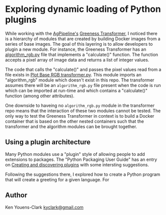# Exploring dynamic loading of Python plugins

While working with the [AgPipeline's](https://github.com/AgPipeline) [Greeness Transformer](https://github.com/AgPipeline/transformer-rgb-indices), I noticed there is a hierarchy of modules that are created by building Docker images from a series of base images.
The goal of this layering is to allow developers to plugin a new module.
For instance, the Greeness Transformer has an [algorithm_rgb.py](https://github.com/AgPipeline/transformer-rgb-indices/blob/master/algorithm_rgb.py) file that implements a "calculate()" function.
The function accepts a pixel array of image data and returns a list of integer values.

The code that calls the "calculate()" and passes the pixel values read from a file exists in [Plot Base RGB transformer.py](https://github.com/AgPipeline/plot-base-rgb/blob/master/transformer.py).
This module imports an "algorithm_rgb" module which doesn't exist in this repo.
The transformer assumes there will be an `algorithm_rgb.py` file present when the code is run which can be imported at run-time and which contains a "calculate()" function (among other attributes).

One downside to haveing no `algorithm_rgb.py` module in the transformer repo means that the interaction of these two modules cannot be tested.
The only way to test the Greeness Transformer in context is to build a Docker container that is based on the other nested containers such that the transformer and the algorithm modules can be brought together.

## Using a plugin architecture

Many Python modules use a "plugin" style of allowing people to add extensions to packages.
The "Python Packaging User Guide" has an entry on [Creating and discovering plugins](https://packaging.python.org/guides/creating-and-discovering-plugins/) with some intersting suggestions.

Following the suggestions there, I explored how to create a Python program that will create a greeting for a given language.
For 

## Author

Ken Youens-Clark <kyclark@gmail.com>
